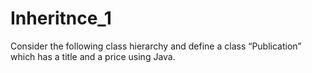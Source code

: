 # Inheritnce_1
Consider the following class hierarchy and define a class “Publication” which has a title and a price using Java.
